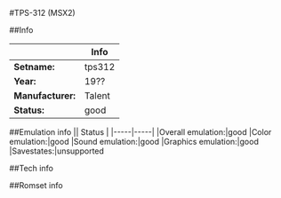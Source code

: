 #TPS-312 (MSX2)

##Info

||Info|
|-----|-----|
|**Setname:**|tps312
|**Year:**|19??
|**Manufacturer:**|Talent
|**Status:**|good

##Emulation info
|| Status |
|-----|-----|
|Overall emulation:|good
|Color emulation:|good
|Sound emulation:|good
|Graphics emulation:|good
|Savestates:|unsupported

##Tech info

##Romset info

<!--- START OF EDITED COMMENT DO NOT TOUCH TEXT ABOVE-->
